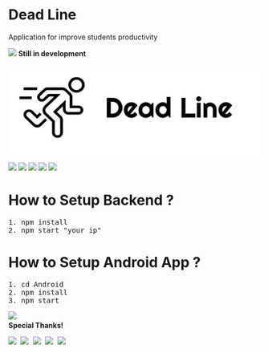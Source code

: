 # Dead Line
<p>Application for improve students productivity</p>

![](https://img.shields.io/badge/Alert-information-yellow) 
<b>Still in development</b>

![](https://raw.githubusercontent.com/FajarTheGGman/deadline/main/img/banner.png)

![](https://img.shields.io/badge/react-native-blue)
![](https://img.shields.io/badge/nodejs-16.7.0-lime) 
![](https://img.shields.io/badge/expo-4.5.2-white)
![](https://img.shields.io/badge/mongo-4.0.19-green)
![](https://img.shields.io/badge/expressjs-4.17.1-white)

# How to Setup Backend ?
<pre>
1. npm install
2. npm start "your ip"
</pre>

# How to Setup Android App ?
<pre>
1. cd Android
2. npm install
3. npm start
</pre>


<img src="https://media.giphy.com/media/8X2kIbRJZQkdXt46ur/giphy.gif" width="180" />
<div>
<b>Special Thanks!</b><br>
<pre>
<img src="https://upload.wikimedia.org/wikipedia/commons/e/ef/Stack_Overflow_icon.svg" width="50" /> <img src="https://image.flaticon.com/icons/png/512/2702/2702602.png"  width="40" /> <img src="https://upload.wikimedia.org/wikipedia/commons/d/db/Npm-logo.svg" bottom=15 width="40"  /> <img src="https://image.flaticon.com/icons/png/512/4478/4478878.png" bottom=15 width="40"  /> <img src="https://undraw.co/favicon.ico" bottom=15 width="40"  />
</pre>
</div>
